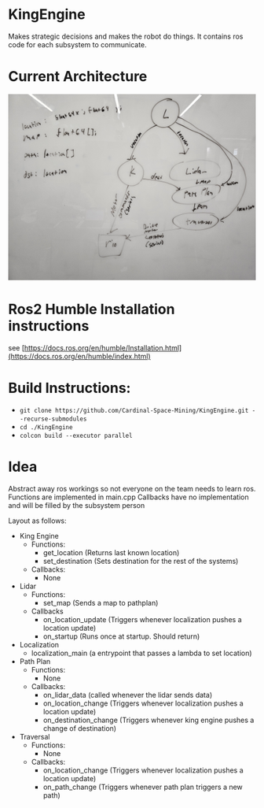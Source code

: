# KingEngine
Makes strategic decisions and makes the robot do things.
It contains ros code for each subsystem to communicate.

# Current Architecture
![Controls Architecture Diagram](https://github.com/Cardinal-Space-Mining/KingEngine/blob/main/assets/Architecture2.jpg?raw=true)

# Ros2 Humble Installation instructions
see [https://docs.ros.org/en/humble/Installation.html](https://docs.ros.org/en/humble/index.html)

# Build Instructions:
* `git clone https://github.com/Cardinal-Space-Mining/KingEngine.git --recurse-submodules`
* `cd ./KingEngine`
* `colcon build --executor parallel`


# Idea
Abstract away ros workings so not everyone on the team needs to learn ros.
Functions are implemented in main.cpp
Callbacks have no implementation and will be filled by the subsystem person

Layout as follows:
* King Engine
    * Functions:
        * get_location (Returns last known location)
        * set_destination (Sets destination for the rest of the systems)
    * Callbacks:
        * None
* Lidar
    * Functions:
        * set_map (Sends a map to pathplan)
    * Callbacks
        * on_location_update (Triggers whenever localization pushes a location update)
        * on_startup (Runs once at startup. Should return)
* Localization
    * localization_main (a entrypoint that passes a lambda to set location)
* Path Plan
    * Functions:
        * None
    * Callbacks:
        * on_lidar_data (called whenever the lidar sends data)
        * on_location_change (Triggers whenever localization pushes a location update)
        * on_destination_change (Triggers whenever king engine pushes a change of destination)
* Traversal
    * Functions:
        * None
    * Callbacks:
        * on_location_change (Triggers whenever localization pushes a location update)
        * on_path_change (Triggers whenever path plan triggers a new path)

